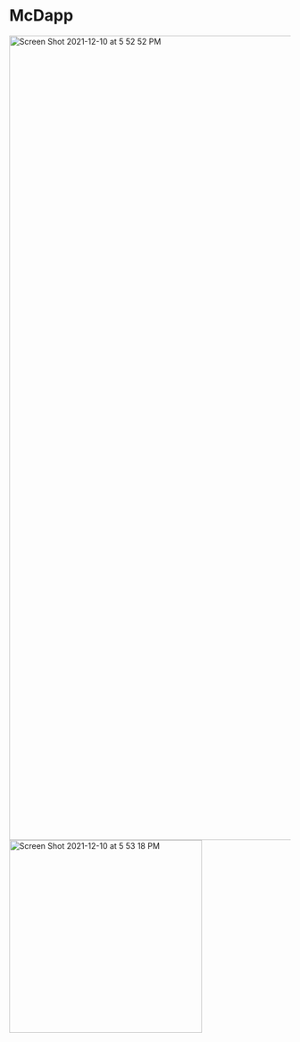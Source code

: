 
# McDapp

<img width="1439" alt="Screen Shot 2021-12-10 at 5 52 52 PM" src="https://user-images.githubusercontent.com/24348787/145655070-bfd5b0b4-a2a5-44e7-8376-0f89d2a5a30e.png">

<img width="345" alt="Screen Shot 2021-12-10 at 5 53 18 PM" src="https://user-images.githubusercontent.com/24348787/145655066-a7b3c190-e3d2-4a00-8660-3e090b1159ad.png">
